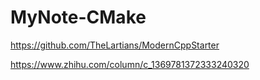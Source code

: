 # MyNote-CMake

https://github.com/TheLartians/ModernCppStarter



https://www.zhihu.com/column/c_1369781372333240320

